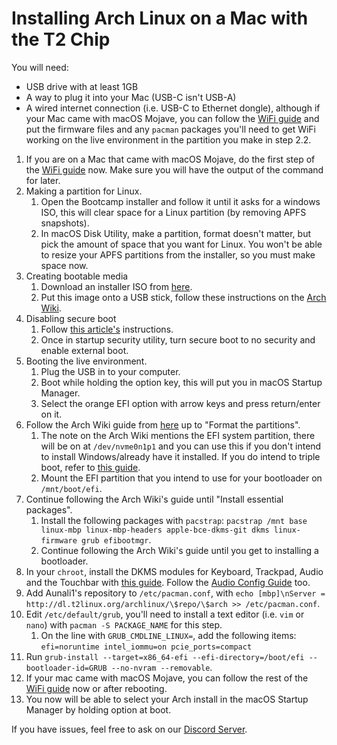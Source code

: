 # Installing Arch Linux on a Mac with the T2 Chip

You will need:

- USB drive with at least 1GB
- A way to plug it into your Mac (USB-C isn't USB-A)
- A wired internet connection (i.e. USB-C to Ethernet dongle), although if your Mac came with macOS Mojave, you can follow the [WiFi guide](https://wiki.t2linux.org/guides/wifi/#on-macos) and put the firmware files and any `pacman` packages you'll need to get WiFi working on the live environment in the partition you make in step 2.2.

1. If you are on a Mac that came with macOS Mojave, do the first step of the [WiFi guide](https://wiki.t2linux.org/guides/wifi/#on-macos) now. Make sure you will have the output of the command for later.
2. Making a partition for Linux.
	1. Open the Bootcamp installer and follow it until it asks for a windows ISO, this will clear space for a Linux partition (by removing APFS snapshots).
	2. In macOS Disk Utility, make a partition, format doesn't matter, but pick the amount of space that you want for Linux. You won't be able to resize your APFS partitions from the installer, so you must make space now.
3. Creating bootable media
	1. Download an installer ISO from [here](https://dl.t2linux.org/archlinux/iso/index.html).
	2. Put this image onto a USB stick, follow these instructions on the [Arch Wiki](https://wiki.archlinux.org/index.php/USB_flash_installation_medium#In_macOS).
4. Disabling secure boot
	1. Follow [this article's](https://support.apple.com/en-us/HT208198) instructions.
	2. Once in startup security utility, turn secure boot to no security and enable external boot.
5. Booting the live environment.
	1. Plug the USB in to your computer.
	2. Boot while holding the option key, this will put you in macOS Startup Manager.
	3. Select the orange EFI option with arrow keys and press return/enter on it.
6. Follow the Arch Wiki guide from [here](https://wiki.archlinux.org/index.php/Installation_guide#Set_the_keyboard_layout) up to "Format the partitions".
	1. The note on the Arch Wiki mentions the EFI system partition, there will be on at `/dev/nvme0n1p1` and you can use this if you don't intend to install Windows/already have it installed. If you do intend to triple boot, refer to [this guide](https://wiki.t2linux.org/guides/windows/).
	2. Mount the EFI partition that you intend to use for your bootloader on `/mnt/boot/efi`.
7. Continue following the Arch Wiki's guide until "Install essential packages".
	1. Install the following packages with `pacstrap`: `pacstrap /mnt base linux-mbp linux-mbp-headers apple-bce-dkms-git dkms linux-firmware grub efibootmgr`.
	2. Continue following the Arch Wiki's guide until you get to installing a bootloader.
8. In your `chroot`, install the DKMS modules for Keyboard, Trackpad, Audio and the Touchbar with [this guide](https://wiki.t2linux.org/guides/dkms/#installing-modules). Follow the [Audio Config Guide](https://wiki.t2linux.org/guides/audio-config/) too.
9. Add Aunali1's repository to `/etc/pacman.conf`, with `echo [mbp]\nServer = http://dl.t2linux.org/archlinux/\$repo/\$arch >> /etc/pacman.conf`.
10. Edit `/etc/default/grub`, you'll need to install a text editor (i.e. `vim` or `nano`) with `pacman -S PACKAGE_NAME` for this step.
	1. On the line with `GRUB_CMDLINE_LINUX=`, add the following items: `efi=noruntime intel_iommu=on pcie_ports=compact`
11. Run `grub-install --target=x86_64-efi --efi-directory=/boot/efi --bootloader-id=GRUB --no-nvram --removable`.
12. If your mac came with macOS Mojave, you can follow the rest of the [WiFi guide](https://wiki.t2linux.org/guides/wifi/#on-macos) now or after rebooting.
13. You now will be able to select your Arch install in the macOS Startup Manager by holding option at boot.

If you have issues, feel free to ask on our [Discord Server](https://discord.gg/Jayz5f5).
